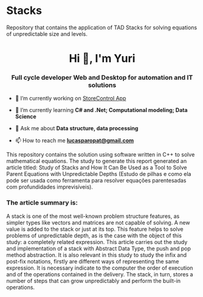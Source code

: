 # Stacks
Repository that contains the application of TAD Stacks for solving equations of unpredictable size and levels.

<h1 align="center">Hi 👋, I'm Yuri</h1>
<h3 align="center">Full cycle developer Web and Desktop for automation and IT solutions</h3>

- 🔭 I’m currently working on [StoreControl App](https://www.storecontrol.app/)

- 🌱 I’m currently learning **C# and .Net; Computational modeling; Data Science**

- 💬 Ask me about **Data structure, data processing**

- 📫 How to reach me **lucasparopat@gmail.com**

<p align="left">
This repository contains the solution using software written in C++ to solve mathematical equations.
The study to generate this report generated an article titled: Study of Stacks and How It Can Be Used as a Tool to Solve Parent Equations with Unpredictable Depths (Estudo de pilhas e como ela pode ser usada como ferramenta para resolver equações parentesadas com profundidades imprevisíveis).
</p>

<h3 align="left">The article summary is: </h3>
<p> A stack is one of the most well-known problem structure features, as simpler types like vectors and matrices are not capable of solving. A new value is added to the stack or just at its top. This feature helps to solve problems of unpredictable depth, as is the case with the object of this study: a completely related expression. This article carries out the study and implementation of a stack with Abstract Data Type, the push and pop method abstraction. It is also relevant in this study to study the infix and post-fix notations, firstly are different ways of representing the same expression. It is necessary indicate to the computer the order of execution and of the operations contained in the delivery. The stack, in turn, stores a number of steps that can grow unpredictably and perform the built-in operations.</p>


